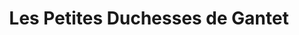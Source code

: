 ---
title: "Les Petites Duchesses de Gantet"
url: /versailles/les-petites-duchesses-de-gantet/
shop: chocolat
---